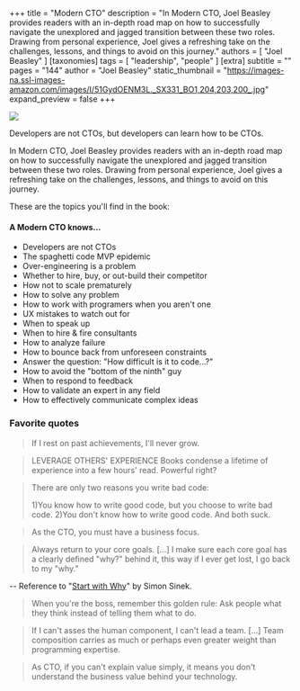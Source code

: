 +++
title = "Modern CTO"
description = "In Modern CTO, Joel Beasley provides readers with an in-depth road map on how to successfully navigate the unexplored and jagged transition between these two roles. Drawing from personal experience, Joel gives a refreshing take on the challenges, lessons, and things to avoid on this journey."
authors = [ "Joel Beasley" ]
[taxonomies]
tags = [ "leadership", "people" ]
[extra]
subtitle = ""
pages = "144"
author = "Joel Beasley"
static_thumbnail = "https://images-na.ssl-images-amazon.com/images/I/51GydOENM3L._SX331_BO1,204,203,200_.jpg"
expand_preview = false
+++

<img border="0" src="https://images-na.ssl-images-amazon.com/images/I/51GydOENM3L._SX331_BO1,204,203,200_.jpg" >

<!-- more -->

Developers are not CTOs, but developers can learn how to be CTOs.

In Modern CTO, Joel Beasley provides readers with an in-depth road map on how to successfully navigate the unexplored
and jagged transition between these two roles. Drawing from personal experience, Joel gives a refreshing take on the
challenges, lessons, and things to avoid on this journey. 

These are the topics you'll find in the book:

#### A Modern CTO knows...

- Developers are not CTOs
- The spaghetti code MVP epidemic
- Over-engineering is a problem
- Whether to hire, buy, or out-build their competitor
- How not to scale prematurely
- How to solve any problem
- How to work with programers when you aren't one
- UX mistakes to watch out for
- When to speak up
- When to hire & fire consultants
- How to analyze failure
- How to bounce back from unforeseen constraints
- Answer the question: "How difficult is it to code...?"
- How to avoid the "bottom of the ninth" guy
- When to respond to feedback
- How to validate an expert in any field
- How to effectively communicate complex ideas

### Favorite quotes

> If I rest on past achievements, I'll never grow.

> LEVERAGE OTHERS' EXPERIENCE Books condense a lifetime of experience into a few hours' read. Powerful right?

> There are only two reasons you write bad code: 
> 
> 1)You know how to write good code, but you choose to write bad code. 
> 2)You don't know how to write good code. And both suck.

> As the CTO, you must have a business focus. 

> Always return to your core goals. [...] I make sure each core goal has a clearly defined "why?" behind it, this way 
> if I ever get lost, I go back to my "why."

-- Reference to "[Start with Why](/readings/start-with-why)" by Simon Sinek.

> When you're the boss, remember this golden rule: Ask people what they think instead of telling them what to do.

> If I can't asses the human component, I can't lead a team. [...] Team composition carries as much or perhaps even 
> greater weight than programming expertise.
 
> As CTO, if you can't explain value simply, it means you don't understand the business value behind your technology.
